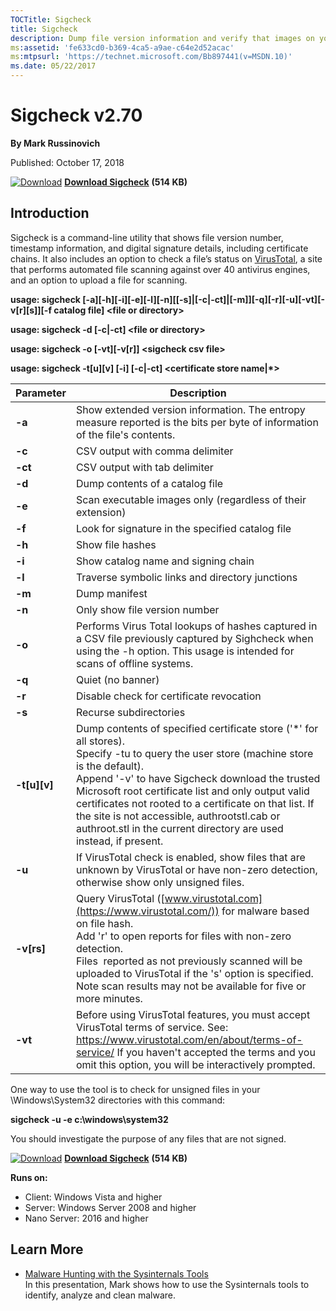 ```yaml
--- 
TOCTitle: Sigcheck
title: Sigcheck
description: Dump file version information and verify that images on your system are digitally signed.
ms:assetid: 'fe633cd0-b369-4ca5-a9ae-c64e2d52acac'
ms:mtpsurl: 'https://technet.microsoft.com/Bb897441(v=MSDN.10)'
ms.date: 05/22/2017
---
```


Sigcheck v2.70
==============

**By Mark Russinovich**

Published: October 17, 2018

[![Download](/media/landing/sysinternals/download_sm.png)](https://download.sysinternals.com/files/Sigcheck.zip) [**Download Sigcheck**](https://download.sysinternals.com/files/Sigcheck.zip) **(514 KB)**


## Introduction

Sigcheck is a command-line utility that shows file version number,
timestamp information, and digital signature details, including
certificate chains. It also includes an option to check a file’s status
on [VirusTotal](https://www.virustotal.com/), a site that performs
automated file scanning against over 40 antivirus engines, and an option
to upload a file for scanning.

**usage: sigcheck
\[-a\]\[-h\]\[-i\]\[-e\]\[-l\]\[-n\]\[\[-s\]|\[-c|-ct\]|\[-m\]\]\[-q\]\[-r\]\[-u\]\[-vt\]\[-v\[r\]\[s\]\]\[-f
catalog file\] &lt;file or directory&gt;**

**usage: sigcheck -d \[-c|-ct\] &lt;file or directory&gt;**

**usage: sigcheck -o \[-vt\]\[-v\[r\]\] &lt;sigcheck csv file&gt;**

**usage: sigcheck -t\[u\]\[v\] \[-i\] \[-c|-ct\] &lt;certificate store
name|\*&gt;**

|Parameter  |Description  |
|---------|---------|
|  **-a**      |       Show extended version information. The entropy measure reported is the bits per byte of information of the file's contents.|
|  **-c**      |       CSV output with comma delimiter|
|  **-ct**     |       CSV output with tab delimiter|
|  **-d**      |       Dump contents of a catalog file|
|  **-e**      |       Scan executable images only (regardless of their extension)|
|  **-f**      |       Look for signature in the specified catalog file|
|  **-h**      |       Show file hashes|
|  **-i**      |       Show catalog name and signing chain|
|  **-l**      |       Traverse symbolic links and directory junctions|
|  **-m**      |       Dump manifest|
|  **-n**      |       Only show file version number|
|  **-o**      |       Performs Virus Total lookups of hashes captured in a CSV file previously captured by Sighcheck when using the -h option. This usage is intended for scans of offline systems.|
|  **-q**      |       Quiet (no banner)|
|  **-r**      |       Disable check for certificate revocation|
|  **-s**      |       Recurse subdirectories|
|  **-t\[u\]\[v\]** |  Dump contents of specified certificate store ('\*' for all stores).<br />Specify -tu to query the user store (machine store is the default).<br />Append '-v' to have Sigcheck download the trusted Microsoft root certificate list and only output valid certificates not rooted to a certificate on that list. If the site is not accessible, authrootstl.cab or authroot.stl in the current directory are used instead, if present.|
|  **-u**      |       If VirusTotal check is enabled, show files that are unknown by VirusTotal or have non-zero detection, otherwise show only unsigned files.|
|  **-v\[rs\]**|       Query VirusTotal ([www.virustotal.com](https://www.virustotal.com/)) for malware based on file hash.<br />Add 'r' to open reports for files with non-zero detection.<br />Files  reported as not previously scanned will be uploaded to VirusTotal if the 's' option is specified. Note scan results may not be available for five or more minutes.|
|  **-vt**     |       Before using VirusTotal features, you must accept VirusTotal terms of service. See: <https://www.virustotal.com/en/about/terms-of-service/> If you haven't accepted the terms and you omit this option, you will be interactively prompted.|

One way to use the tool is to check for unsigned files in your
\\Windows\\System32 directories with this command:

**sigcheck -u -e c:\\windows\\system32**

You should investigate the purpose of any files that are not signed.  

[![Download](/media/landing/sysinternals/download_sm.png)](https://download.sysinternals.com/files/Sigcheck.zip) [**Download Sigcheck**](https://download.sysinternals.com/files/Sigcheck.zip) **(514 KB)**

**Runs on:**

-   Client: Windows Vista and higher
-   Server: Windows Server 2008 and higher
-   Nano Server: 2016 and higher

## Learn More

-   [Malware Hunting with the Sysinternals
    Tools](https://channel9.msdn.com/events/teched/northamerica/2013/atc-b308#fbid=mb6_bvqq9jj)  
    In this presentation, Mark shows how to use the Sysinternals tools
    to identify, analyze and clean malware.



